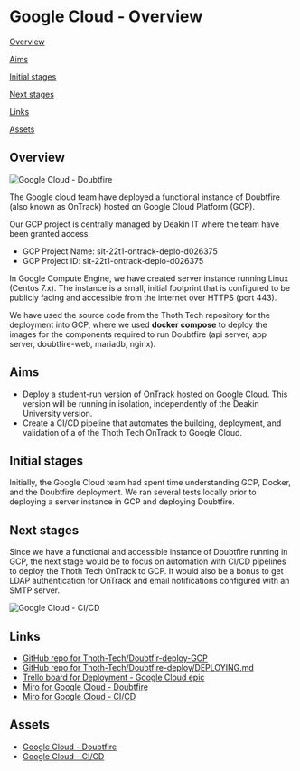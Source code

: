 # Google Cloud - Overview

[Overview](#overview)

[Aims](#aims)

[Initial stages](#initial-stages)

[Next stages](#next-stages)

[Links](#links)

[Assets](#assets)

## Overview

![Google Cloud - Doubtfire](https://github.com/thoth-tech/documentation/tree/main/docs/OnTrack/Deployment/Google%20Cloud/assets/GoogleCloud_Doubtfire.jpg "Google Cloud - Doubtfire")

The Google cloud team have deployed a functional instance of Doubtfire (also known as OnTrack)
hosted on Google Cloud Platform (GCP).

Our GCP project is centrally managed by Deakin IT where the team have been granted access.

- GCP Project Name: sit-22t1-ontrack-deplo-d026375
- GCP Project ID: sit-22t1-ontrack-deplo-d026375

In Google Compute Engine, we have created server instance running Linux (Centos 7.x). The instance
is a small, initial footprint that is configured to be publicly facing and accessible from the
internet over HTTPS (port 443).

We have used the source code from the Thoth Tech repository for the deployment into GCP, where we
used **docker compose** to deploy the images for the components required to run Doubtfire (api
server, app server, doubtfire-web, mariadb, nginx).

## Aims

- Deploy a student-run version of OnTrack hosted on Google Cloud. This version will be running in
  isolation, independently of the Deakin University version.
- Create a CI/CD pipeline that automates the building, deployment, and validation of a of the Thoth
  Tech OnTrack to Google Cloud.

## Initial stages

Initially, the Google Cloud team had spent time understanding GCP, Docker, and the Doubtfire
deployment. We ran several tests locally prior to deploying a server instance in GCP and deploying
Doubtfire.

## Next stages

Since we have a functional and accessible instance of Doubtfire running in GCP, the next stage would
be to focus on automation with CI/CD pipelines to deploy the Thoth Tech OnTrack to GCP. It would
also be a bonus to get LDAP authentication for OnTrack and email notifications configured with an
SMTP server.

![Google Cloud - CI/CD](https://github.com/thoth-tech/documentation/tree/main/docs/OnTrack/Deployment/Google%20Cloud/assets/GoogleCloud_CICD.jpg "Google Cloud - CICD")

## Links

- [GitHub repo for Thoth-Tech/Doubtfir-deploy-GCP](https://github.com/thoth-tech/doubtfire-deploy-GCP)
- [GitHub repo for Thoth-Tech/Doubtfire-deploy/DEPLOYING.md](https://github.com/thoth-tech/doubtfire-deploy/blob/main/DEPLOYING.md)
- [Trello board for Deployment - Google Cloud epic](https://trello.com/b/dI1yx9A1/deployment)
- [Miro for Google Cloud - Doubtfire](https://miro.com/app/board/uXjVO0h8ZSE=/?share_link_id=62396987373)
- [Miro for Google Cloud - CI/CD](https://miro.com/app/board/uXjVO64xoQw=/?share_link_id=57734801709)

## Assets

- [Google Cloud - Doubtfire](https://github.com/thoth-tech/documentation/tree/main/docs/OnTrack/Deployment/Google%20Cloud/assets/GoogleCloud_Doubtfire.jpg)
- [Google Cloud - CI/CD](https://github.com/thoth-tech/documentation/tree/main/docs/OnTrack/Deployment/Google%20Cloud/assets/GoogleCloud_CICD.jpg)
